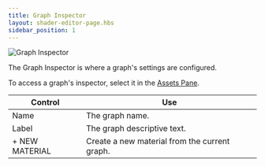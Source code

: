 ```yaml
---
title: Graph Inspector
layout: shader-editor-page.hbs
sidebar_position: 1
---
```


![Graph Inspector][1]

The Graph Inspector is where a graph's settings are configured.

To access a graph's inspector, select it in the [Assets Pane][2].

| Control         | Use                                           |
| --------------- |---------------------------------------------- |
| Name            | The graph name.                               |
| Label           | The graph descriptive text.                   |
| \+ NEW MATERIAL | Create a new material from the current graph. |

[1]: /images/shader-editor/inspector-pane-graph.png
[2]: /shader-editor/window-layout/assets-pane
